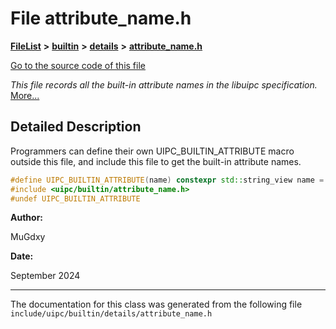 

# File attribute\_name.h



[**FileList**](files.md) **>** [**builtin**](dir_e46c520626162f9e42d80fd08f196511.md) **>** [**details**](dir_4db2109fccbcdb4025718aaa828a1196.md) **>** [**attribute\_name.h**](details_2attribute__name_8h.md)

[Go to the source code of this file](details_2attribute__name_8h_source.md)

_This file records all the built-in attribute names in the libuipc specification._ [More...](#detailed-description)


































































## Detailed Description


Programmers can define their own UIPC\_BUILTIN\_ATTRIBUTE macro outside this file, and include this file to get the built-in attribute names.



```C++
#define UIPC_BUILTIN_ATTRIBUTE(name) constexpr std::string_view name = #name
#include <uipc/builtin/attribute_name.h>
#undef UIPC_BUILTIN_ATTRIBUTE
```





**Author:**

MuGdxy 




**Date:**

September 2024 





    

------------------------------
The documentation for this class was generated from the following file `include/uipc/builtin/details/attribute_name.h`

